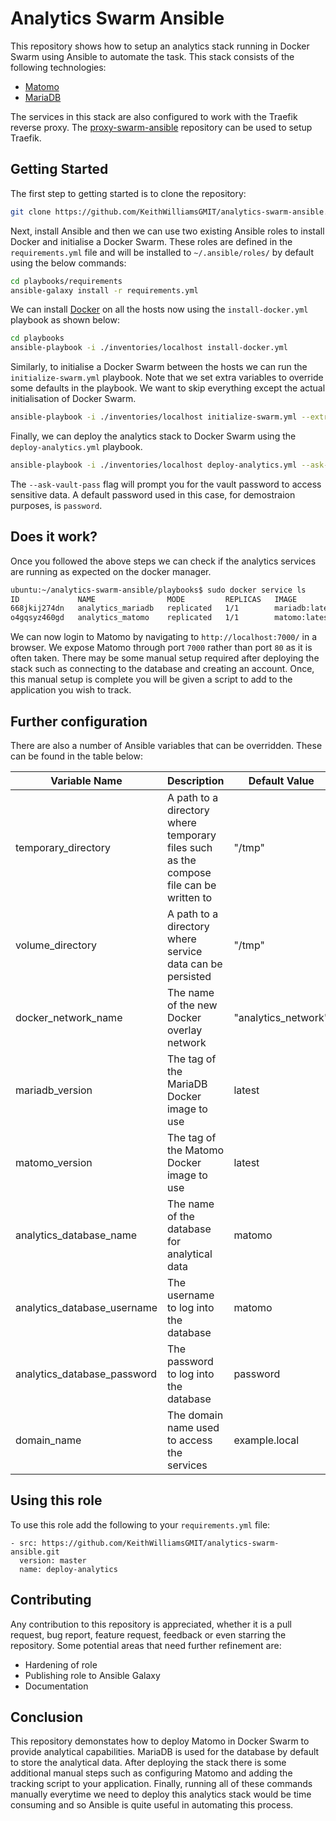 # Analytics Swarm Ansible

This repository shows how to setup an analytics stack running in Docker Swarm using Ansible to automate the task. This stack consists of the following technologies:

+ [Matomo](https://matomo.org/)
+ [MariaDB](https://mariadb.org/)

The services in this stack are also configured to work with the Traefik reverse proxy. The [proxy-swarm-ansible](https://github.com/KeithWilliamsGMIT/proxy-swarm-ansible) repository can be used to setup Traefik.

## Getting Started

The first step to getting started is to clone the repository:

```bash
git clone https://github.com/KeithWilliamsGMIT/analytics-swarm-ansible.git
```

Next, install Ansible and then we can use two existing Ansible roles to install Docker and initialise a Docker Swarm. These roles are defined in the `requirements.yml` file and will be installed to `~/.ansible/roles/` by default using the below commands:

```bash
cd playbooks/requirements
ansible-galaxy install -r requirements.yml
```

We can install [Docker](https://docs.docker.com/install/) on all the hosts now using the `install-docker.yml` playbook as shown below:

```bash
cd playbooks
ansible-playbook -i ./inventories/localhost install-docker.yml
```

Similarly, to initialise a Docker Swarm between the hosts we can run the `initialize-swarm.yml` playbook. Note that we set extra variables to override some defaults in the playbook. We want to skip everything except the actual initialisation of Docker Swarm.

```bash
ansible-playbook -i ./inventories/localhost initialize-swarm.yml --extra-vars="{'skip_engine': 'True', 'skip_group': 'True', 'skip_docker_py': 'True'}"
```

Finally, we can deploy the analytics stack to Docker Swarm using the `deploy-analytics.yml` playbook.

```bash
ansible-playbook -i ./inventories/localhost deploy-analytics.yml --ask-vault-pass
```

The `--ask-vault-pass` flag will prompt you for the vault password to access sensitive data. A default password used in this case, for demostraion purposes, is `password`.

## Does it work?

Once you followed the above steps we can check if the analytics services are running as expected on the docker manager.

```bash
ubuntu:~/analytics-swarm-ansible/playbooks$ sudo docker service ls
ID             NAME                MODE         REPLICAS   IMAGE                                           PORTS
668jkij274dn   analytics_mariadb   replicated   1/1        mariadb:latest                                  *:7000->80/tcp
o4gqsyz460gd   analytics_matomo    replicated   1/1        matomo:latest
```

We can now login to Matomo by navigating to `http://localhost:7000/` in a browser. We expose Matomo through port `7000` rather than port `80` as it is often taken. There may be some manual setup required after deploying the stack such as connecting to the database and creating an account. Once, this manual setup is complete you will be given a script to add to the application you wish to track.

## Further configuration

There are also a number of Ansible variables that can be overridden. These can be found in the table below:

| Variable Name | Description | Default Value |
|---------------|-------------|---------------|
| temporary_directory | A path to a directory where temporary files such as the compose file can be written to | "/tmp" |
| volume_directory | A path to a directory where service data can be persisted | "/tmp" |
| docker_network_name | The name of the new Docker overlay network | "analytics_network" |
| mariadb_version | The tag of the MariaDB Docker image to use | latest |
| matomo_version | The tag of the Matomo Docker image to use | latest |
| analytics_database_name | The name of the database for analytical data | matomo |
| analytics_database_username | The username to log into the database | matomo |
| analytics_database_password | The password to log into the database | password |
| domain_name | The domain name used to access the services | example.local |

## Using this role

To use this role add the following to your `requirements.yml` file:

```
- src: https://github.com/KeithWilliamsGMIT/analytics-swarm-ansible.git
  version: master
  name: deploy-analytics
```

## Contributing

Any contribution to this repository is appreciated, whether it is a pull request, bug report, feature request, feedback or even starring the repository. Some potential areas that need further refinement are:

+ Hardening of role
+ Publishing role to Ansible Galaxy
+ Documentation

## Conclusion

This repository demonstates how to deploy Matomo in Docker Swarm to provide analytical capabilities. MariaDB is used for the database by default to store the analytical data. After deploying the stack there is some additional manual steps such as configuring Matomo and adding the tracking script to your application. Finally, running all of these commands manually everytime we need to deploy this analytics stack would be time consuming and so Ansible is quite useful in automating this process.